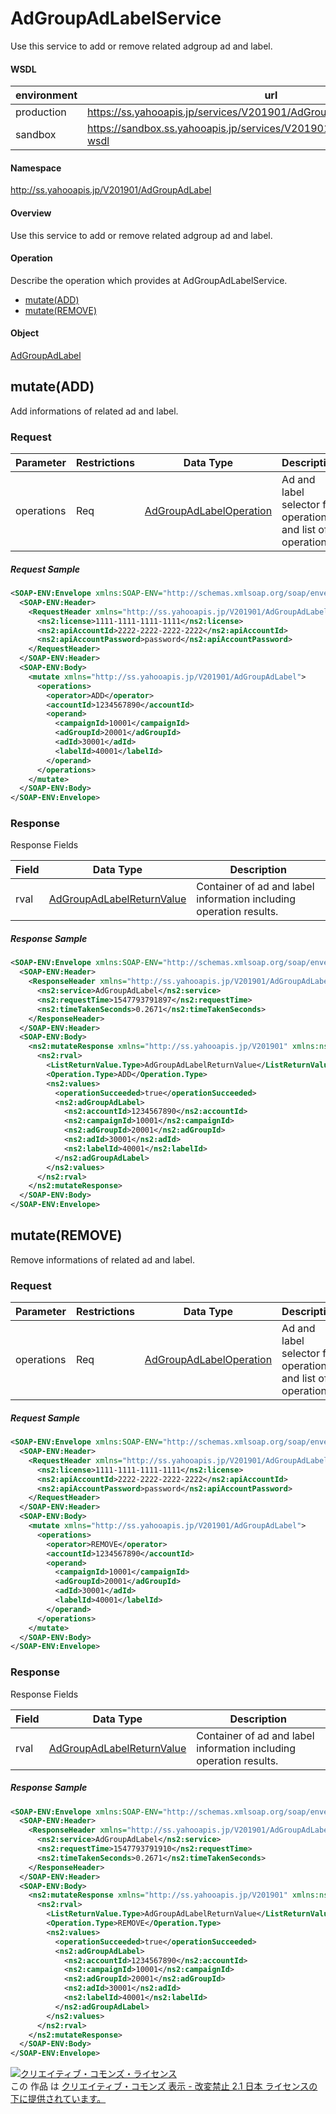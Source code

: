 # AdGroupAdLabelService
Use this service to add or remove related adgroup ad and label.

#### WSDL
| environment | url |
|---|---|
| production  | https://ss.yahooapis.jp/services/V201901/AdGroupAdLabelService?wsdl |
| sandbox  | https://sandbox.ss.yahooapis.jp/services/V201901/AdGroupAdLabelService?wsdl |

#### Namespace
http://ss.yahooapis.jp/V201901/AdGroupAdLabel

#### Overview
Use this service to add or remove related adgroup ad and label.

#### Operation
Describe the operation which provides at AdGroupAdLabelService.

+ [mutate(ADD)](#mutateadd)
+ [mutate(REMOVE)](#mutateremove)

#### Object
[AdGroupAdLabel](../data/AdGroupAdLabel)

## mutate(ADD)
Add informations of related ad and label.

### Request
| Parameter | Restrictions | Data Type | Description |
|---|---|---|---|
| operations | Req | [AdGroupAdLabelOperation](../data/AdGroupAdLabel/AdGroupAdLabelOperation.md) | Ad and label selector for operations and list of operations. |

##### Request Sample
```xml
<SOAP-ENV:Envelope xmlns:SOAP-ENV="http://schemas.xmlsoap.org/soap/envelope/">
  <SOAP-ENV:Header>
    <RequestHeader xmlns="http://ss.yahooapis.jp/V201901/AdGroupAdLabel" xmlns:ns2="http://ss.yahooapis.jp/V201901">
      <ns2:license>1111-1111-1111-1111</ns2:license>
      <ns2:apiAccountId>2222-2222-2222-2222</ns2:apiAccountId>
      <ns2:apiAccountPassword>password</ns2:apiAccountPassword>
    </RequestHeader>
  </SOAP-ENV:Header>
  <SOAP-ENV:Body>
    <mutate xmlns="http://ss.yahooapis.jp/V201901/AdGroupAdLabel">
      <operations>
        <operator>ADD</operator>
        <accountId>1234567890</accountId>
        <operand>
          <campaignId>10001</campaignId>
          <adGroupId>20001</adGroupId>
          <adId>30001</adId>
          <labelId>40001</labelId>
        </operand>
      </operations>
    </mutate>
  </SOAP-ENV:Body>
</SOAP-ENV:Envelope>
```

### Response
Response Fields

| Field | Data Type | Description |
|---|---|---|
| rval | [AdGroupAdLabelReturnValue](../data/AdGroupAdLabel/AdGroupAdLabelReturnValue.md) | Container of ad and label information including operation results. |

##### Response Sample
```xml
<SOAP-ENV:Envelope xmlns:SOAP-ENV="http://schemas.xmlsoap.org/soap/envelope/">
  <SOAP-ENV:Header>
    <ResponseHeader xmlns="http://ss.yahooapis.jp/V201901/AdGroupAdLabel" xmlns:ns2="http://ss.yahooapis.jp/V201901">
      <ns2:service>AdGroupAdLabel</ns2:service>
      <ns2:requestTime>1547793791897</ns2:requestTime>
      <ns2:timeTakenSeconds>0.2671</ns2:timeTakenSeconds>
    </ResponseHeader>
  </SOAP-ENV:Header>
  <SOAP-ENV:Body>
    <ns2:mutateResponse xmlns="http://ss.yahooapis.jp/V201901" xmlns:ns2="http://ss.yahooapis.jp/V201901/AdGroupAdLabel">
      <ns2:rval>
        <ListReturnValue.Type>AdGroupAdLabelReturnValue</ListReturnValue.Type>
        <Operation.Type>ADD</Operation.Type>
        <ns2:values>
          <operationSucceeded>true</operationSucceeded>
          <ns2:adGroupAdLabel>
            <ns2:accountId>1234567890</ns2:accountId>
            <ns2:campaignId>10001</ns2:campaignId>
            <ns2:adGroupId>20001</ns2:adGroupId>
            <ns2:adId>30001</ns2:adId>
            <ns2:labelId>40001</ns2:labelId>
          </ns2:adGroupAdLabel>
        </ns2:values>
      </ns2:rval>
    </ns2:mutateResponse>
  </SOAP-ENV:Body>
</SOAP-ENV:Envelope>
```

## mutate(REMOVE)
Remove informations of related ad and label.

### Request
| Parameter | Restrictions | Data Type | Description |
|---|---|---|---|
| operations | Req | [AdGroupAdLabelOperation](../data/AdGroupAdLabel/AdGroupAdLabelOperation.md) | Ad and label selector for operations and list of operations. |

##### Request Sample
```xml
<SOAP-ENV:Envelope xmlns:SOAP-ENV="http://schemas.xmlsoap.org/soap/envelope/">
  <SOAP-ENV:Header>
    <RequestHeader xmlns="http://ss.yahooapis.jp/V201901/AdGroupAdLabel" xmlns:ns2="http://ss.yahooapis.jp/V201901">
      <ns2:license>1111-1111-1111-1111</ns2:license>
      <ns2:apiAccountId>2222-2222-2222-2222</ns2:apiAccountId>
      <ns2:apiAccountPassword>password</ns2:apiAccountPassword>
    </RequestHeader>
  </SOAP-ENV:Header>
  <SOAP-ENV:Body>
    <mutate xmlns="http://ss.yahooapis.jp/V201901/AdGroupAdLabel">
      <operations>
        <operator>REMOVE</operator>
        <accountId>1234567890</accountId>
        <operand>
          <campaignId>10001</campaignId>
          <adGroupId>20001</adGroupId>
          <adId>30001</adId>
          <labelId>40001</labelId>
        </operand>
      </operations>
    </mutate>
  </SOAP-ENV:Body>
</SOAP-ENV:Envelope>
```

### Response
Response Fields

| Field | Data Type | Description |
|---|---|---|
| rval | [AdGroupAdLabelReturnValue](../data/AdGroupAdLabel/AdGroupAdLabelReturnValue.md) | Container of ad and label information including operation results. |

##### Response Sample
```xml
<SOAP-ENV:Envelope xmlns:SOAP-ENV="http://schemas.xmlsoap.org/soap/envelope/">
  <SOAP-ENV:Header>
    <ResponseHeader xmlns="http://ss.yahooapis.jp/V201901/AdGroupAdLabel" xmlns:ns2="http://ss.yahooapis.jp/V201901">
      <ns2:service>AdGroupAdLabel</ns2:service>
      <ns2:requestTime>1547793791910</ns2:requestTime>
      <ns2:timeTakenSeconds>0.2671</ns2:timeTakenSeconds>
    </ResponseHeader>
  </SOAP-ENV:Header>
  <SOAP-ENV:Body>
    <ns2:mutateResponse xmlns="http://ss.yahooapis.jp/V201901" xmlns:ns2="http://ss.yahooapis.jp/V201901/AdGroupAdLabel">
      <ns2:rval>
        <ListReturnValue.Type>AdGroupAdLabelReturnValue</ListReturnValue.Type>
        <Operation.Type>REMOVE</Operation.Type>
        <ns2:values>
          <operationSucceeded>true</operationSucceeded>
          <ns2:adGroupAdLabel>
            <ns2:accountId>1234567890</ns2:accountId>
            <ns2:campaignId>10001</ns2:campaignId>
            <ns2:adGroupId>20001</ns2:adGroupId>
            <ns2:adId>30001</ns2:adId>
            <ns2:labelId>40001</ns2:labelId>
          </ns2:adGroupAdLabel>
        </ns2:values>
      </ns2:rval>
    </ns2:mutateResponse>
  </SOAP-ENV:Body>
</SOAP-ENV:Envelope>
```

<a rel="license" href="http://creativecommons.org/licenses/by-nd/2.1/jp/"><img alt="クリエイティブ・コモンズ・ライセンス" style="border-width:0" src="https://i.creativecommons.org/l/by-nd/2.1/jp/88x31.png" /></a><br />この 作品 は <a rel="license" href="http://creativecommons.org/licenses/by-nd/2.1/jp/">クリエイティブ・コモンズ 表示 - 改変禁止 2.1 日本 ライセンスの下に提供されています。</a>
